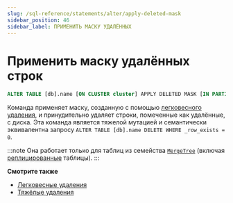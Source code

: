```yaml
---
slug: /sql-reference/statements/alter/apply-deleted-mask
sidebar_position: 46
sidebar_label: ПРИМЕНИТЬ МАСКУ УДАЛЁННЫХ
---
```



# Применить маску удалённых строк

``` sql
ALTER TABLE [db].name [ON CLUSTER cluster] APPLY DELETED MASK [IN PARTITION partition_id]
```

Команда применяет маску, созданную с помощью [легковесного удаления](/sql-reference/statements/delete), и принудительно удаляет строки, помеченные как удалённые, с диска. Эта команда является тяжелой мутацией и семантически эквивалентна запросу ```ALTER TABLE [db].name DELETE WHERE _row_exists = 0```.

:::note
Она работает только для таблиц из семейства [`MergeTree`](../../../engines/table-engines/mergetree-family/mergetree.md) (включая [реплицированные](../../../engines/table-engines/mergetree-family/replication.md) таблицы).
:::

**Смотрите также**

- [Легковесные удаления](/sql-reference/statements/delete)
- [Тяжёлые удаления](/sql-reference/statements/alter/delete.md)
